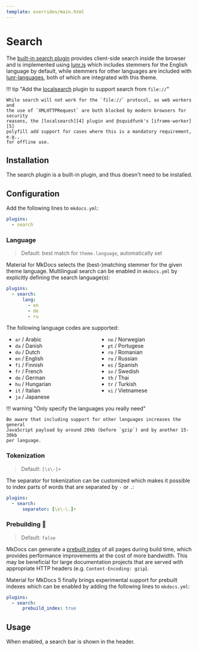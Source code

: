 ```yaml
---
template: overrides/main.html
---
```


# Search

The [built-in search plugin][1] provides client-side search inside the browser
and is implemented using [lunr.js][2] which includes stemmers for the English
language by default, while stemmers for other languages are included with 
[lunr-languages][3], both of which are integrated with this theme.

!!! tip "Add the [localsearch][4] plugin to support search from `file://`"

    While search will not work for the `file://` protocol, as web workers and
    the use of `XMLHTTPRequest` are both blocked by modern browsers for security
    reasons, the [localsearch][4] plugin and @squidfunk's [iframe-worker][5]
    polyfill add support for cases where this is a mandatory requirement, e.g.,
    for offline use.

  [1]: https://www.mkdocs.org/user-guide/configuration/#search
  [2]: https://lunrjs.com
  [3]: https://github.com/MihaiValentin/lunr-languages
  [4]: https://github.com/wilhelmer/mkdocs-localsearch
  [5]: https://github.com/squidfunk/iframe-worker

## Installation

The search plugin is a built-in plugin, and thus doesn't need to be installed.

## Configuration

Add the following lines to `mkdocs.yml`:

``` yaml
plugins:
  - search
```

### Language

> Default: best match for `theme.language`, automatically set

Material for MkDocs selects the (best-)matching stemmer for the given theme
language. Multilingual search can be enabled in `mkdocs.yml` by explicitly
defining the search language(s):

``` yaml
plugins:
  - search:
      lang:
        - en
        - de
        - ru
```

The following language codes are supported:

<style>
  .md-language-list {
    -webkit-columns: 2;
       -moz-columns: 2;
            columns: 2;
  }
  .md-language-list li {
    -webkit-column-break-inside: avoid;
              page-break-inside: avoid;
                   break-inside: avoid;
  }
</style>
<ul class="md-language-list">
  <li><code>ar</code> / Arabic</li>
  <li><code>da</code> / Danish</li>
  <li><code>du</code> / Dutch</li>
  <li><code>en</code> / English</li>
  <li><code>fi</code> / Finnish</li>
  <li><code>fr</code> / French</li>
  <li><code>de</code> / German</li>
  <li><code>hu</code> / Hungarian</li>
  <li><code>it</code> / Italian</li>
  <li><code>ja</code> / Japanese</li>
  <li><code>no</code> / Norwegian</li>
  <li><code>pt</code> / Portugese</li>
  <li><code>ro</code> / Romanian</li>
  <li><code>ru</code> / Russian</li>
  <li><code>es</code> / Spanish</li>
  <li><code>sv</code> / Swedish</li>
  <li><code>th</code> / Thai</li>
  <li><code>tr</code> / Turkish</li>
  <li><code>vi</code> / Vietnamese</li>
</ul>

!!! warning "Only specify the languages you really need"

    Be aware that including support for other languages increases the general
    JavaScript payload by around 20kb (before `gzip`) and by another 15-30kb
    per language.

### Tokenization

> Default: `[\s\-]+`

The separator for tokenization can be customized which makes it possible to
index parts of words that are separated by `-` or `.`:

``` yaml
plugins:
  - search:
      separator: [\s\-\.]+
```

### Prebuilding :hatching_chick:

> Default: `false`

MkDocs can generate a [prebuilt index][6] of all pages during build time, which
provides performance improvements at the cost of more bandwidth. This may be
beneficial for large documentation projects that are served with appropriate
HTTP headers (e.g. `Content-Encoding: gzip`).

Material for MkDocs 5 finally brings experimental support for prebuilt indexes
which can be enabled by adding the following lines to `mkdocs.yml`:

``` yaml
plugins:
  - search:
      prebuild_index: true
```

  [6]: https://www.mkdocs.org/user-guide/configuration/#prebuild_index

## Usage

When enabled, a search bar is shown in the header.
